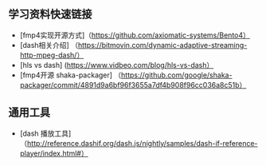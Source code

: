 ## 学习资料快速链接

* [fmp4实现开源方式]（https://github.com/axiomatic-systems/Bento4）
* [dash相关介绍] （https://bitmovin.com/dynamic-adaptive-streaming-http-mpeg-dash/）
* [hls vs dash] (https://www.vidbeo.com/blog/hls-vs-dash）
* [fmp4开源 shaka-packager] （https://github.com/google/shaka-packager/commit/4891d9a6bf96f3655a7df4b908f96cc036a8c51b）
## 通用工具

* [dash 播放工具]（http://reference.dashif.org/dash.js/nightly/samples/dash-if-reference-player/index.html#）

